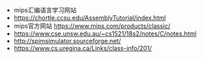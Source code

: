 - mips汇编语言学习网站
- https://chortle.ccsu.edu/AssemblyTutorial/index.html
- mips官方网站  https://www.mips.com/products/classic/
- https://www.cse.unsw.edu.au/~cs1521/18s2/notes/C/notes.html
- http://spimsimulator.sourceforge.net/
- https://www.cs.uregina.ca/Links/class-info/201/
